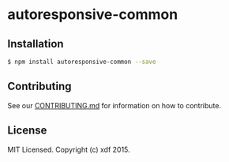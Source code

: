 # autoresponsive-common

## Installation

``` bash
$ npm install autoresponsive-common --save
```

## Contributing

See our [CONTRIBUTING.md](./CONTRIBUTING.md) for information on how to contribute.

## License

MIT Licensed. Copyright (c) xdf 2015.

